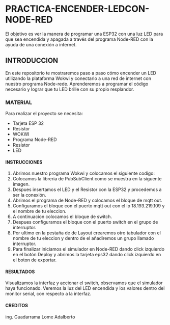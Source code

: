 # PRACTICA-ENCENDER-LEDCON-NODE-RED
El objetivo es ver la  manera de programar una ESP32 con una luz LED para que sea encendida y apagada a través del programa Node-RED con la ayuda de una conexión a internet.
## INTRODUCCION 
En este repositorio te mostraremos paso a paso cómo encender un LED utilizando la plataforma Wokwi y conectarlo a una red de internet con nuestro programa Node-rede. Aprenderemos a programar el código necesario y lograr que tu LED brille con su propio resplandor. 
### MATERIAL
Para realizar el proyecto se necesita:
* Tarjeta ESP 32
* Resistor
* WOKWI
* Programa Node-RED
* Resistor
* LED
#### INSTRUCCIONES 
1. Abrimos nuestro programa Wokwi y colocamos el siguiente codigo:
2. Colocamos la libreria de PubSubClient como se muestra en la siguente imagen.
3. Despues  insertamos el LED y el Resistor con la ESP32 y procedemos a ser la conexión.
4. Abrimos el programa de Node-RED y colocamos el bloque de mqtt out.
5. Configuramos el bloque con el puerto mqtt out con el ip 18.193.219.109 y el nombre de tu eleccion.
6. A continuacion colocamos el bloque de switch.
7. Despues configuramos el bloque con el puerto switch en el grupo de interruptor.
8. Por ultimo en la pestaña de de Layout crearemos otro tabulador con el nombre de tu eleccion y dentro de el añadiremos un grupo llamado interruptor.
9. Para finalizar iniciamos el simulador en Node-RED dando click izquierdo en el botón Deploy y abrimos la tarjeta eps32 dando click izquierdo en el boton de exportar.
#### RESULTADOS 
Visualizamos  la interfaz y accionar el switch, observamos que el simulador haya funcionado. Veremos la luz del LED encendida y los valores dentro del monitor serial, con respecto a la interfaz.
#### CREDITOS
ing. Guadarrama Lome Adalberto 
